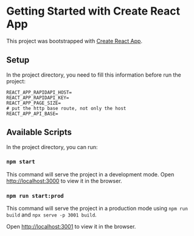 # Getting Started with Create React App

This project was bootstrapped with [Create React App](https://github.com/facebook/create-react-app).

## Setup

In the project directory, you need to fill this information before run the project:

```
REACT_APP_RAPIDAPI_HOST=
REACT_APP_RAPIDAPI_KEY=
REACT_APP_PAGE_SIZE=
# put the http base route, not only the host
REACT_APP_API_BASE= 
```


## Available Scripts

In the project directory, you can run:

### `npm start`

This command will serve the project in a development mode.
Open [http://localhost:3000](http://localhost:3000) to view it in the browser.


### `npm run start:prod`

This command will serve the project in a production mode using `npm run build` and `npx serve -p 3001 build`.

Open [http://localhost:3001](http://localhost:3001) to view it in the browser.
